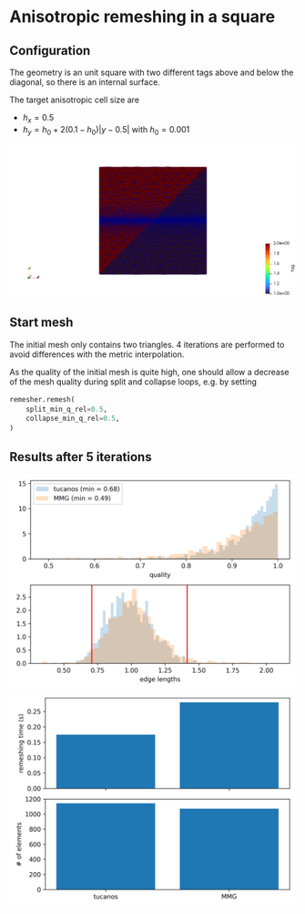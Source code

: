 # Anisotropic remeshing in a square

## Configuration

The geometry is an unit square with two different tags above and below the diagonal, so there is an internal surface.

The target anisotropic cell size are 
- $h_x = 0.5$
- $h_y =  h_0 + 2 (0.1 - h_0)|y - 0.5|$ with $h_0 = 0.001$

![Config](mesh.png)

## Start mesh

The initial mesh only contains two triangles. 4 iterations are performed to avoid differences with the metric interpolation.

As the quality of the initial mesh is quite high, one should allow a decrease of the mesh quality during split and collapse loops, e.g. by setting
```python
remesher.remesh(
    split_min_q_rel=0.5,
    collapse_min_q_rel=0.5,
)
```

## Results after 5 iterations

![quality](quality.png)
![perfo](perfo.png)

